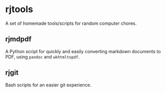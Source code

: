 # rjtools

A set of homemade tools/scripts for random computer chores.

## rjmdpdf

A Python script for quickly and easily converting markdown documents to PDF, using `pandoc` and `wkhtmltopdf`.

## rjgit

Bash scripts for an easier git experience.
